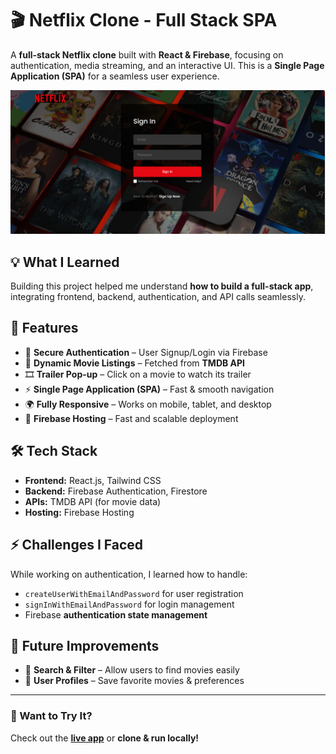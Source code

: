 # 🎬 Netflix Clone - Full Stack SPA

A **full-stack Netflix clone** built with **React & Firebase**, focusing on authentication, media streaming, and an interactive UI. This is a **Single Page Application (SPA)** for a seamless user experience.

![App Screenshot](public/screenshot.png)

## 💡 What I Learned

Building this project helped me understand **how to build a full-stack app**, integrating frontend, backend, authentication, and API calls seamlessly.

## 🌟 Features

- 🔐 **Secure Authentication** – User Signup/Login via Firebase
- 🎥 **Dynamic Movie Listings** – Fetched from **TMDB API**
- 🎞️ **Trailer Pop-up** – Click on a movie to watch its trailer
- ⚡ **Single Page Application (SPA)** – Fast & smooth navigation
- 🌍 **Fully Responsive** – Works on mobile, tablet, and desktop
- 🚀 **Firebase Hosting** – Fast and scalable deployment

## 🛠️ Tech Stack

- **Frontend:** React.js, Tailwind CSS
- **Backend:** Firebase Authentication, Firestore
- **APIs:** TMDB API (for movie data)
- **Hosting:** Firebase Hosting

## ⚡ Challenges I Faced

While working on authentication, I learned how to handle:

- `createUserWithEmailAndPassword` for user registration
- `signInWithEmailAndPassword` for login management
- Firebase **authentication state management**

## 🎯 Future Improvements

- 🔎 **Search & Filter** – Allow users to find movies easily
- 👥 **User Profiles** – Save favorite movies & preferences

---

### 🚀 Want to Try It?

Check out the **[live app](https://netflix-clone-6a241.web.app)** or **clone & run locally!**
